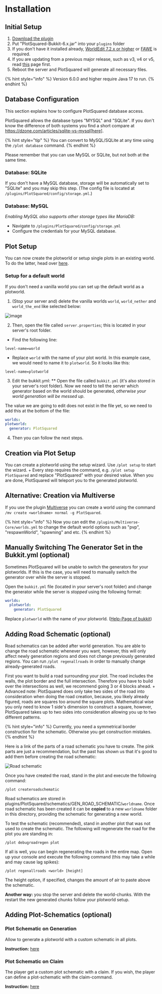 # Installation

## Initial Setup

1. [Download the plugin](https://www.spigotmc.org/resources/77506)
2. Put "PlotSquared-Bukkit-6.x.jar" into your `plugins` folder
3. If you don't have it installed already, [WorldEdit 7.2.x or higher](https://dev.bukkit.org/projects/worldedit/files) or [FAWE](https://www.spigotmc.org/resources/13932) is required.
4. If you are updating from a previous major release, such as v3, v4 or v5, read [this](migrating-from-an-older-major-release.md) page first.
5. Reboot the server and PlotSquared will generate all necessary files.

{% hint style="info" %}
Version 6.0.0 and higher require Java 17 to run.
{% endhint %}

## Database Configuration

This section explains how to configure PlotSquared database access.

PlotSquared allows the database types "MYSQL" and "SQLite". If you don't know the difference of both systems you find a short compare at https://dzone.com/articles/sqlite-vs-mysql[here].

{% hint style="tip" %}
You can convert to MySQL/SQLite at any time using the `/plot database` command.
{% endhint %}

Please remember that you can use MySQL or SQLite, but not both at the same time.

### Database: SQLite

If you don't have a MySQL database, storage will be automatically set to "SQLite" and you may skip this step.
(The config file is located at `/plugins/PlotSquared/config/storage.yml`.)

### Database: MySQL

*Enabling MySQL also supports other storage types like MariaDB:*

* Navigate to `/plugins/PlotSquared/config/storage.yml`
* Configure the credentials for your MySQL database.

## Plot Setup

You can now create the plotworld or setup single plots in an existing world. To do the latter, head over [here](../customization/single-plot-area.md).

### Setup for a default world

If you don't need a vanilla world you can set up the default world as a plotworld.

1. (Stop your server and) delete the vanilla worlds `world`, `world_nether` and `world_the_end` like selected below:

![image](https://i.imgur.com/6kAMx34.png)

2. Then, open the file called `server.properties`; this is located in your server's root folder.

- Find the following line:

```text
level-name=world
```

- Replace `world` with the name of your plot world. In this example case, we would need to name it to `plotworld`.
So it looks like this:

```text
level-name=plotworld
```

3. Edit the bukkit.yml:
 ** Open the file called `bukkit.yml` (it's also stored in your server's root folder). Now we need to tell the server which generator based on the world should be generated, *otherwise your world generation will be messed up*.

The value we are going to edit does not exist in the file yet, so we need to add this at the bottom of the file:

```yaml
worlds:
plotworld:
  generator: PlotSquared
```

4. Then you can follow the next steps.

## Creation via Plot Setup

You can create a plotworld using the setup wizard. Use `/plot setup` to start the wizard.  +
Every step requires the command, e.g. `/plot setup PlotSquared` and replace "PlotSquared" with your desired value.
When you are done, PlotSquared will teleport you to the generated plotworld.

## Alternative: Creation via Multiverse

If you use the plugin [Multiverse](https://dev.bukkit.org/projects/multiverse-core) you can create a world using the command `/mv create <worldname> normal -g PlotSquared`.

{% hint style="info" %}
Now you can edit the `/plugins/Multiverse-Core/worlds.yml` to change the default world options such as "pvp", "respawnWorld", "spawning" and etc.
{% endhint %}

## Manually Switching The Generator Set in the Bukkit.yml (optional)

Sometimes PlotSquared will be unable to switch the generators for your plotworlds. If this is the case, you will need to manually switch the generator over while the server is stopped.

Open the `bukkit.yml` file (located in your server's root folder) and change the generator while the server is *stopped* using the following format:

```yaml
worlds:
  plotworld:
    generator: PlotSquared
```

Replace `plotworld` with the name of your plotworld. ([Help-Page of bukkit](https://bukkit.gamepedia.com/Bukkit.yml#.2AOPTIONAL.2A_worlds))

## Adding Road Schematic (optional)

Road schematics can be added after world generation. You are able to change the road schematic whenever you want, however, this will only affect newly generation regions and does not change previously generated regions. You can run `/plot regenallroads` in order to manually change already-generated roads.

First you want to build a road surrounding your plot. The road includes the walls, the plot border and the full intersection. Therefore you have to build over the intersections as well, we recommend going 3 or 4 blocks ahead.  +
Advanced note: PlotSquared does only take two sides of the road into consideration when doing the road creation, because, you likely already figured, roads are squares too around the square plots. Mathematical wise you only need to know 1 side's dimension to construct a square, however, PlotSquared takes up to two sides into consideration allowing you up to two different patterns.

{% hint style="info" %}
Currently, you need a symmetrical border construction for the schematic. Otherwise you get construction mistakes.
{% endhint %}

Here is a link of the parts of a road schematic you have to create. The pink parts are just a recommendation, but the past has shown us that it's good to add them before creating the road schematic:

![Road schematic](https://i.imgur.com/ISPEJPC.png)

Once you have created the road, stand in the plot and execute the following command:

`/plot createroadschematic`

Road schematics are stored in plugins/PlotSquared/schematics/GEN_ROAD_SCHEMATIC/`worldname`. Once road schematic has been created it can be **copied** to a new `worldname` folder in this directory, providing the schematic for generating a new world.

To test the schematic (recommended), stand in another plot that was not used to create the schematic. The following will regenerate the road for the plot you are standing in:

`/plot debugroadregen plot`

If all is well, you can begin regenerating the roads in the entire map. Open up your console and execute the following command (this may take a while and may cause lag spikes):

`/plot regenallroads <world> [height]`

The height option, if specified, changes the amount of air to paste above the schematic.

**Another way:** you stop the server and delete the world-chunks. With the restart the new generated chunks follow your plotworld setup.

## Adding Plot-Schematics (optional)

### Plot Schematic on Generation

Allow to generate a plotworld with a custom schematic in all plots.

**Instruction:** [here](../schematics/schematic-generation.md)

### Plot Schematic on Claim

The player get a custom plot schematic with a claim. If you wish, the player can define a plot-schematic with the claim-command.

**Instruction:** [here](../schematics/schematic-on-claim.md)
